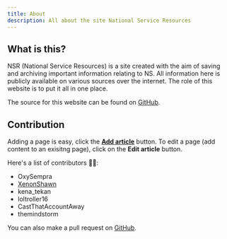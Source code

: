 ```yaml
---
title: About
description: All about the site National Service Resources
---
```


## What is this?

NSR (National Service Resources) is a site created with the aim of saving and archiving important information relating to NS. All information here is publicly available on various sources over the internet. The role of this website is to put it all in one place.

The source for this website can be found on [GitHub](https://github.com/ninest/nsr).

## Contribution

Adding a page is easy, click the [**Add article**](/add) button. To edit a page (add content to an exisitng page), click on the **Edit article** button.

Here's a list of contributors 👨‍💻:
- OxySempra
- [XenonShawn](https://github.com/XenonShawn)
- kena_tekan
- loltroller16
- CastThatAccountAway
- themindstorm

You can also make a pull request on [GitHub](https://github.com/ninest/nsr).